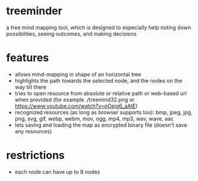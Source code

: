 # treeminder
a free mind mapping tool, which is designed to especially help noting down possibilities, seeing outcomes, and making decisions

# features
- allows mind-mapping in shape of an horizontal tree
- highlights the path towards the selected node, and the nodes on the way till there
- tries to open resource from absolute or relative path or web-based url when provided (for example ./treemind32.png or https://www.youtube.com/watch?v=pOeig6_aAtE)
- recognized resources (as long as browser supports too): bmp, jpeg, jpg, png, svg, gif, webp, webm, mov, ogg, mp4, mp3, wav, wave, aac
- lets saving and loading the map as encrypted binary file (doesn't save any resources)

# restrictions
- each node can have up to 8 nodes
